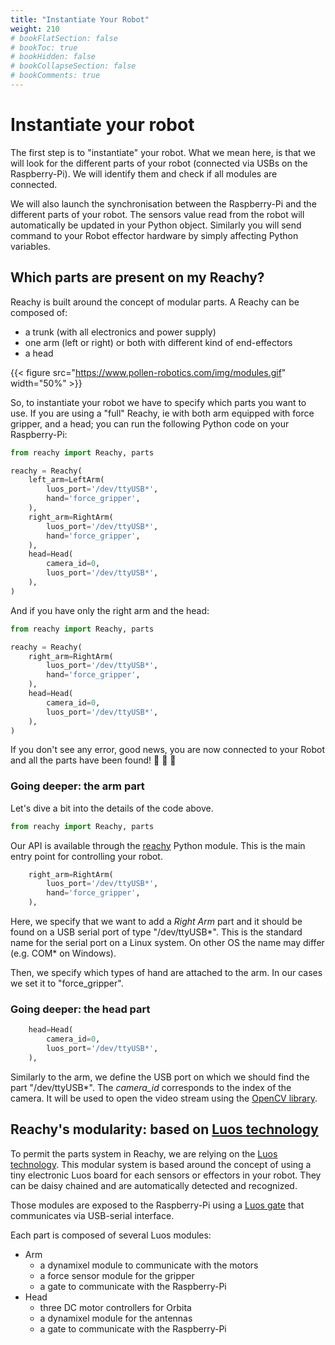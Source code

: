 ```yaml
---
title: "Instantiate Your Robot"
weight: 210
# bookFlatSection: false
# bookToc: true
# bookHidden: false
# bookCollapseSection: false
# bookComments: true
---
```


# Instantiate your robot

The first step is to "instantiate" your robot. What we mean here, is that we will look for the different parts of your robot (connected via USBs on the Raspberry-Pi). We will identify them and check if all modules are connected.

We will also launch the synchronisation between the Raspberry-Pi and the different parts of your robot. The sensors value read from the robot will automatically be updated in your Python object. Similarly you will send command to your Robot effector hardware by simply affecting Python variables.

## Which parts are present on my Reachy?

Reachy is built around the concept of modular parts. A Reachy can be composed of:
* a trunk (with all electronics and power supply)
* one arm (left or right) or both with different kind of end-effectors
* a head

{{< figure src="https://www.pollen-robotics.com/img/modules.gif" width="50%" >}}

So, to instantiate your robot we have to specify which parts you want to use. If you are using a "full" Reachy, ie with both arm equipped with force gripper, and a head; you can run the following Python code on your Raspberry-Pi:

```python
from reachy import Reachy, parts

reachy = Reachy(
    left_arm=LeftArm(
        luos_port='/dev/ttyUSB*',
        hand='force_gripper',
    ),
    right_arm=RightArm(
        luos_port='/dev/ttyUSB*',
        hand='force_gripper',
    ),
    head=Head(
        camera_id=0,
        luos_port='/dev/ttyUSB*',
    ),
)
```

And if you have only the right arm and the head:

```python
from reachy import Reachy, parts

reachy = Reachy(
    right_arm=RightArm(
        luos_port='/dev/ttyUSB*',
        hand='force_gripper',
    ),
    head=Head(
        camera_id=0,
        luos_port='/dev/ttyUSB*',
    ),
)
```

If you don't see any error, good news, you are now connected to your Robot and all the parts have been found! :tada: :tada: :tada:

### Going deeper: the arm part

Let's dive a bit into the details of the code above.

```python
from reachy import Reachy, parts
```

Our API is available through the [reachy](https://github.com/pollen-robotics/reachy) Python module. This is the main entry point for controlling your robot.

```python
    right_arm=RightArm(
        luos_port='/dev/ttyUSB*',
        hand='force_gripper',
    ),
```

Here, we specify that we want to add a _Right Arm_ part and it should be found on a USB serial port of type "/dev/ttyUSB*". This is the standard name for the serial port on a Linux system. On other OS the name may differ (e.g. COM* on Windows).

Then, we specify which types of hand are attached to the arm. In our cases we set it to "force_gripper".  

### Going deeper: the head part

```python
    head=Head(
        camera_id=0,
        luos_port='/dev/ttyUSB*',
    ),
```

Similarly to the arm, we define the USB port on which we should find the part "/dev/ttyUSB*". The _camera_id_ corresponds to the index of the camera. It will be used to open the video stream using the [OpenCV library](https://docs.opencv.org/3.4.9/d8/dfe/classcv_1_1VideoCapture.html).

## Reachy's modularity: based on [Luos technology](https://www.luos-robotics.com/)

To permit the parts system in Reachy, we are relying on the [Luos technology](https://www.luos-robotics.com/). This modular system is based around the concept of using a tiny electronic Luos board for each sensors or effectors in your robot. They can be daisy chained and are automatically detected and recognized.

Those modules are exposed to the Raspberry-Pi using a [Luos gate](https://luos-robotics.github.io/index.html) that communicates via USB-serial interface.

<!-- TODO: photo -->

Each part is composed of several Luos modules:

* Arm
    * a dynamixel module to communicate with the motors
    * a force sensor module for the gripper
    * a gate to communicate with the Raspberry-Pi
* Head
    * three DC motor controllers for Orbita
    * a dynamixel module for the antennas
    * a gate to communicate with the Raspberry-Pi

